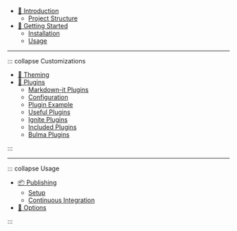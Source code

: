 * [:page_facing_up: Introduction](pages/Introduction.md)
  * [Project Structure](pages/ProjectStructure.md)
* [:tada: Getting Started](pages/GettingStarted.md)
  * [Installation](pages/GettingStarted.md#installation)
  * [Usage](pages/GettingStarted.md#usage)

---

::: collapse Customizations

* [:nail_care: Theming](pages/Theming.md)
* [:cake: Plugins](pages/Plugins.md)
  * [Markdown-it Plugins](pages/Plugins.md#markdown-it-plugins)
  * [Configuration](pages/Plugins.md#configuration)
  * [Plugin Example](pages/Plugins.md#plugin-example)
  * [Useful Plugins](pages/Plugins.md#useful-plugins)
  * [Ignite Plugins](pages/IgnitePlugins.md)
  * [Included Plugins](pages/IncludedPlugins.md)
  * [Bulma Plugins](pages/BulmaPlugins.md)

:::

---

::: collapse Usage

* [:package: Publishing](pages/Publishing.md)
  * [Setup](pages/Publishing.md#setup-branch)
  * [Continuous Integration](pages/Publishing.md#Continuous-integration)
* [:wrench: Options](pages/Options.md)

:::
